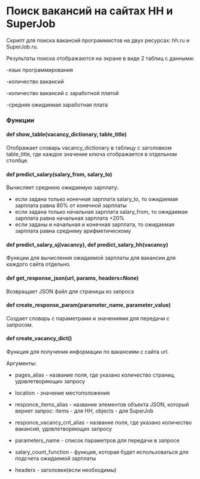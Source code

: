 # Поиск вакансий на сайтах HH и SuperJob

Скрипт для поиска вакансий программистов на двух ресурсах: hh.ru и SuperJob.ru.

Результаты поиска отображаются на экране в виде 2 таблиц с данными:

-язык программирования

-количество вакансий

-количество вакансий с заработной платой

-средняя ожидаемая заработная плата

### Функции

#### def show_table(vacancy_dictionary, table_title)

Отображает словарь vacancy_dictionary в таблицу с заголовком table_title, где каждое значение ключа отображается в отдельном столбце.

#### def predict_salary(salary_from, salary_to)

Вычисляет среднюю ожидаемую зарплату:
* если задана только конечная зарплата salary_to, то ожидаемая зарплата равна 80% от конечной зарплаты
* если задана только начальная зарплата salary_from, то ожидаемая зарплата равна начальная зарплата +20% 
* если заданы и начальная и конечная зарплата, то ожидаемая зарплата равна среднему арифметическому

#### def predict_salary_sj(vacancy), def predict_salary_hh(vacancy)

Функции для вычисления ожидаемой зарплаты для вакансии для каждого сайта отдельно.

#### def get_response_json(url, params, headers=None)

Возвращает JSON файл для страницы из запроса

#### def create_response_param(parameter_name, parameter_value)

Создает словарь с параметрами и значениями для передачи с запросом.

#### def create_vacancy_dict()

Функция для получения информации по вакансиям с сайта url.

Аргументы:

* pages_alias - название поля, где указано количество страниц, удовлетворяющих запросу

* location - значение местоположения

* responce_items_alias - название элементов объекта JSON, который вернет запрос: items - для HH, objects - для SuperJob

* responce_vacancy_cnt_alias - название поля, где указано количество вакансий, удовлетворяющих запросу

* parameters_name - список параметров для передачи в запросе

* salary_count_function - функция, которая будет использоваться для подсчета ожидаемой зарплаты

* headers - заголовки(если необходимы)








